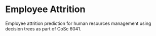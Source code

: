 # Employee Attrition
Employee attrition prediction for human resources management using decision trees as part of CoSc 6041.
